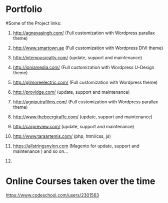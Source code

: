 # Portfolio

#Some of the Project links:

1. http://agneyasingh.com/ (Full customization with Wordpress parallax theme)

2. http://www.smartown.ae (Full customization with Wordpress DIVI theme)

3. http://intempusrealty.com/ (update, support and maintenance)

4. http://ioniamedia.com/ (Full customization with Wordpress U-Design theme)

5. http://gilmoreelectric.com/ (Full customization with Wordpress theme)

6. http://providge.com/ (update, support and maintenance)

7. http://agniputrafilms.com/ (Full customization with Wordpress parallax theme)

8. http://www.thebeergiraffe.com/ (update, support and maintenance)

9. http://carpreview.com/ (update, support and maintenance)

10. http://www.taraartemis.com/ (php, html/css, js) 

11. https://allstringsnylon.com (Magento for update, support and maintenance ) and so on...
12. 


# Online Courses taken over the time 

https://www.codeschool.com/users/2301563
